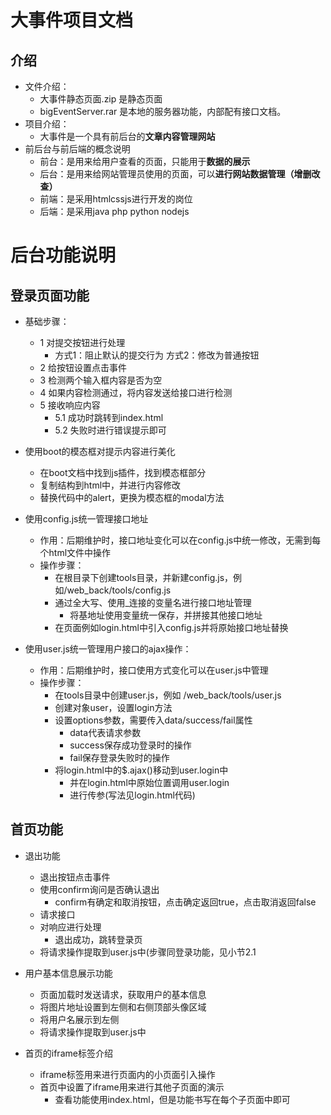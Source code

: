 # 大事件项目文档

## 介绍

- 文件介绍：
  - 大事件静态页面.zip  是静态页面
  - bigEventServer.rar  是本地的服务器功能，内部配有接口文档。
- 项目介绍：
  - 大事件是一个具有前后台的**文章内容管理网站**
- 前后台与前后端的概念说明
  - 前台：是用来给用户查看的页面，只能用于**数据的展示**
  - 后台：是用来给网站管理员使用的页面，可以**进行网站数据管理（增删改查）**
  - 前端：是采用htmlcssjs进行开发的岗位
  - 后端：是采用java php python nodejs

# 后台功能说明

## 登录页面功能

- 基础步骤：
  -  1 对提交按钮进行处理
      - 方式1：阻止默认的提交行为   方式2：修改为普通按钮
  -  2 给按钮设置点击事件
  -  3 检测两个输入框内容是否为空
  -  4 如果内容检测通过，将内容发送给接口进行检测
  -  5 接收响应内容
      -  5.1 成功时跳转到index.html
      -  5.2 失败时进行错误提示即可
- 使用boot的模态框对提示内容进行美化
  - 在boot文档中找到js插件，找到模态框部分
  - 复制结构到html中，并进行内容修改
  - 替换代码中的alert，更换为模态框的modal方法
- 使用config.js统一管理接口地址
  - 作用：后期维护时，接口地址变化可以在config.js中统一修改，无需到每个html文件中操作
  - 操作步骤：
    - 在根目录下创建tools目录，并新建config.js，例如/web_back/tools/config.js
    - 通过全大写、使用_连接的变量名进行接口地址管理
      - 将基地址使用变量统一保存，并拼接其他接口地址
    - 在页面例如login.html中引入config.js并将原始接口地址替换

- 使用user.js统一管理用户接口的ajax操作：
  - 作用：后期维护时，接口使用方式变化可以在user.js中管理
  - 操作步骤：
    - 在tools目录中创建user.js，例如 /web_back/tools/user.js
    - 创建对象user，设置login方法
    - 设置options参数，需要传入data/success/fail属性
      - data代表请求参数
      - success保存成功登录时的操作
      - fail保存登录失败时的操作
    - 将login.html中的$.ajax()移动到user.login中
      - 并在login.html中原始位置调用user.login
      - 进行传参(写法见login.html代码)

## 首页功能

- 退出功能
  - 退出按钮点击事件
  - 使用confirm询问是否确认退出
    - confirm有确定和取消按钮，点击确定返回true，点击取消返回false
  - 请求接口
  - 对响应进行处理
    - 退出成功，跳转登录页
  - 将请求操作提取到user.js中(步骤同登录功能，见小节2.1
- 用户基本信息展示功能
  - 页面加载时发送请求，获取用户的基本信息
  - 将图片地址设置到左侧和右侧顶部头像区域
  - 将用户名展示到左侧
  - 将请求操作提取到user.js中

- 首页的iframe标签介绍
  - iframe标签用来进行页面内的小页面引入操作
  - 首页中设置了iframe用来进行其他子页面的演示
    - 查看功能使用index.html，但是功能书写在每个子页面中即可